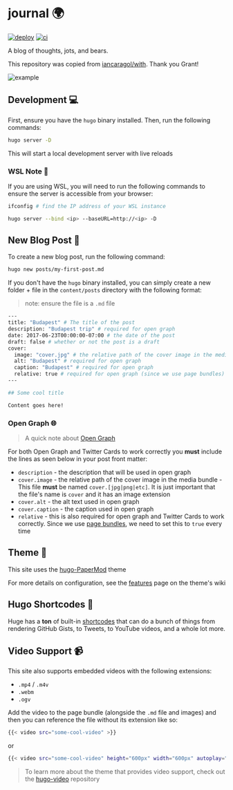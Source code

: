 # journal 🌍

[![deploy](https://github.com/iancaragol/with/actions/workflows/deploy.yml/badge.svg)](https://github.com/iancaragol/with/actions/workflows/deploy.yml) [![ci](https://github.com/iancaragol/with/actions/workflows/ci.yml/badge.svg)](https://github.com/iancaragol/with/actions/workflows/ci.yml)

A blog of thoughts, jots, and bears.

This repository was copied from [iancaragol/with](https://github.com/iancaragol/with). Thank you Grant!

![example](static/default.png)

## Development 💻

First, ensure you have the `hugo` binary installed. Then, run the following commands:

```bash
hugo server -D
```

This will start a local development server with live reloads

### WSL Note 📓

If you are using WSL, you will need to run the following commands to ensure the server is accessible from your browser:

```bash
ifconfig # find the IP address of your WSL instance

hugo server --bind <ip> --baseURL=http://<ip> -D
```

## New Blog Post 📝

To create a new blog post, run the following command:

```bash
hugo new posts/my-first-post.md
```

If you don't have the `hugo` binary installed, you can simply create a new folder + file in the `content/posts` directory with the following format:

> note: ensure the file is a `.md` file

```bash
---
title: "Budapest" # The title of the post
description: "Budapest trip" # required for open graph
date: 2017-06-23T00:00:00-07:00 # the date of the post
draft: false # whether or not the post is a draft
cover:
  image: "cover.jpg" # the relative path of the cover image in the media bundle - MUST be named cover.[jpg|png|etc]
  alt: "Budapest" # required for open graph
  caption: "Budapest" # required for open graph
  relative: true # required for open graph (since we use page bundles)
---

## Some cool title

Content goes here!
```

### Open Graph 🌐

> A quick note about [Open Graph](https://ogp.me/)

For both Open Graph and Twitter Cards to work correctly you **must** include the lines as seen below in your post front matter:

- `description` - the description that will be used in open graph
- `cover.image` - the relative path of the cover image in the media bundle - This file **must** be named `cover.[jpg|png|etc]`. It is just important that the file's name is `cover` and it has an image extension
- `cover.alt` - the alt text used in open graph
- `cover.caption` - the caption used in open graph
- `relative` - this is also required for open graph and Twitter Cards to work correctly. Since we use [page bundles](https://gohugo.io/content-management/page-bundles/), we need to set this to `true` every time

## Theme 🎨

This site uses the [hugo-PaperMod](https://github.com/adityatelange/hugo-PaperMod) theme

For more details on configuration, see the [features](https://github.com/adityatelange/hugo-PaperMod/wiki/Features) page on the theme's wiki

## Hugo Shortcodes 📄

Huge has a **ton** of built-in [shortcodes](https://gohugo.io/content-management/shortcodes/#use-hugos-built-in-shortcodes) that can do a bunch of things from rendering GitHub Gists, to Tweets, to YouTube videos, and a whole lot more.

## Video Support 📹

This site also supports embedded videos with the following extensions:

- `.mp4` / `.m4v`
- `.webm`
- `.ogv`

Add the video to the page bundle (alongside the `.md` file and images) and then you can reference the file without its extension like so:

```bash
{{< video src="some-cool-video" >}}
```

or

```bash
{{< video src="some-cool-video" height="600px" width="600px" autoplay="true" loop="true" muted="true" >}}
```

> To learn more about the theme that provides video support, check out the [hugo-video](https://github.com/martignoni/hugo-video) repository
